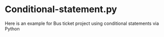 # Conditional-statement.py
Here is an example for Bus ticket project using conditional statements via Python
